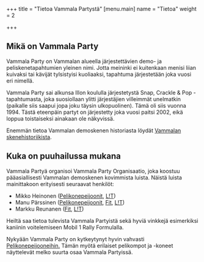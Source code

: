 +++
title = "Tietoa Vammala Partystä"
[menu.main]
name = "Tietoa"
weight = 2

+++
## Mikä on Vammala Party

Vammala Party on Vammalan alueella järjestettävien demo- ja peliskenetapahtumien yleinen nimi. Jotta meininki ei kuitenkaan menisi liian kuivaksi tai kävijät tylsistyisi kuoliaaksi, tapahtuma järjestetään joka vuosi eri nimellä.

Vammala Party sai alkunsa Illon koululla järjestetystä Snap, Crackle & Pop -tapahtumasta, joka suosiollaan ylitti järjestäjien villeimmät unelmatkin (paikalle siis saapui jopa joku täysin ulkopuolinen). Tämä oli siis vuonna 1994. Tästä eteenpäin partyt on järjestetty joka vuosi paitsi 2002, eikä loppua toistaiseksi ainakaan ole näkyvissä.

Enemmän tietoa Vammalan demoskenen historiasta löydät [Vammalan skenehistoriikista](http://www.kameli.net/vammala/).

## Kuka on puuhailussa mukana

Vammala Partyä organisoi Vammala Party Organisaatio, joka koostuu pääasiallisesti Vammalan demoskenen kovimmista luista. Näistä luista mainittakoon erityisesti seuraavat henkilöt:

* Mikko Heinonen ([Pelikonepeijoonit](http://www.pelikonepeijoonit.net/), [L!T](http://www.kameli.net/lt/))
* Manu Pärssinen ([Pelikonepeijoonit](http://www.pelikonepeijoonit.net/), [Fit](http://www.kameli.net/fit/), [L!T](http://www.kameli.net/lt/))
* Markku Reunanen ([Fit](http://www.kameli.net/fit/), [L!T](http://www.kameli.net/lt/))

Heiltä saa tietoa tulevista Vammala Partyistä sekä hyviä vinkkejä esimerkiksi kaniinin voitelemiseen Mobil 1 Rally Formulalla.

Nykyään Vammala Party on kytkeytynyt hyvin vahvasti [Pelikonepeijooneihin.](http://www.pelikonepeijoonit.net/) Tämän myötä erilaiset pelikompot ja -koneet näyttelevät melko suurta osaa Vammala Partyissä.